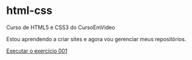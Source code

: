 # html-css
 Curso de HTML5 e CSS3 do CursoEmVideo

Estou aprendendo a criar sites e agora vou gerenciar meus repositórios.

<a href="https://samuvasco.github.io/html-css/exerc%C3%ADcios/ex001/index.html">Executar o exercício 001</a>